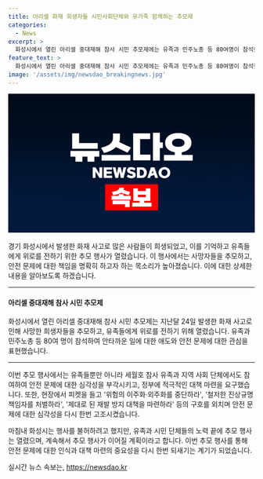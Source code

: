 ```yaml
---
title: 아리셀 화재 희생자들 시민사회단체와 유가족 함께하는 추모제
categories:
  - News
excerpt: >
  화성시에서 열린 아리셀 중대재해 참사 시민 추모제에는 유족과 민주노총 등 80여명이 참석했다. 참가자들은 안전관리 미흡을 주장하며 정부에 진상규명을 요구했고, 이를 통해 위험의 이주화·외주화 중단과 외친 것으로 보인다. 또한, 유족협의회와 대책위는 매일 저녁 추모제를 열 계획이며, 화성시는 행사를 불허하겠다고 밝혀 마찰이 생겼다. 정부와 기업에 대한 책임을 강조하는 내용이 요약될 수 있다.
feature_text: >
  화성시에서 열린 아리셀 중대재해 참사 시민 추모제에는 유족과 민주노총 등 80여명이 참석했다. 참가자들은 안전관리 미흡을 주장하며 정부에 진상규명을 요구했고, 이를 통해 위험의 이주화·외주화 중단과 외친 것으로 보인다. 또한, 유족협의회와 대책위는 매일 저녁 추모제를 열 계획이며, 화성시는 행사를 불허하겠다고 밝혀 마찰이 생겼다. 정부와 기업에 대한 책임을 강조하는 내용이 요약될 수 있다.
image: '/assets/img/newsdao_breakingnews.jpg'
---
```


<p><img src="/assets/img/newsdao_breakingnews.jpg" alt="firstkoreanews 속보" /></p>

<p>경기 화성시에서 발생한 화재 사고로 많은 사람들이 희생되었고, 이를 기억하고 유족들에게 위로를 전하기 위한 추모 행사가 열렸습니다. 이 행사에서는 사망자들을 추모하고, 안전 문제에 대한 책임을 명확히 하고자 하는 목소리가 높아졌습니다. 이에 대한 상세한 내용을 알아보도록 하겠습니다. </p>

<hr />

<h4>아리셀 중대재해 참사 시민 추모제</h4>

<p>화성시에서 열린 아리셀 중대재해 참사 시민 추모제는 지난달 24일 발생한 화재 사고로 인해 사망한 희생자들을 추모하고, 유족들에게 위로를 전하기 위해 열렸습니다. 유족과 민주노총 등 80여 명이 참석하여 안타까운 일에 대한 애도와 안전 문제에 대한 관심을 표현했습니다.</p>

<hr />

<p>이번 추모 행사에서는 유족들뿐만 아니라 세월호 참사 유족과 지역 사회 단체에서도 참여하여 안전 문제에 대한 심각성을 부각시키고, 정부에 적극적인 대책 마련을 요구했습니다. 또한, 현장에서 피켓을 들고 '위험의 이주화·외주화를 중단하라', '철저한 진상규명 책임자를 처벌하라', '제대로 된 재발 방지 대책을 마련하라' 등의 구호를 외치며 안전 문제에 대한 심각성을 다시 한번 고조시켰습니다.</p>

<p>마침내 화성시는 행사를 불허하려고 했지만, 유족과 시민 단체들의 노력 끝에 추모 행사는 열렸으며, 계속해서 추모 행사가 이어질 계획이라고 합니다. 이번 추모 행사를 통해 안전 문제에 대한 인식과 대책 마련의 중요성을 다시 한번 되새기는 계기가 되었습니다.</p>
실시간 뉴스 속보는, <a href="https://newsdao.kr" rel="dofollow">https://newsdao.kr</a>


